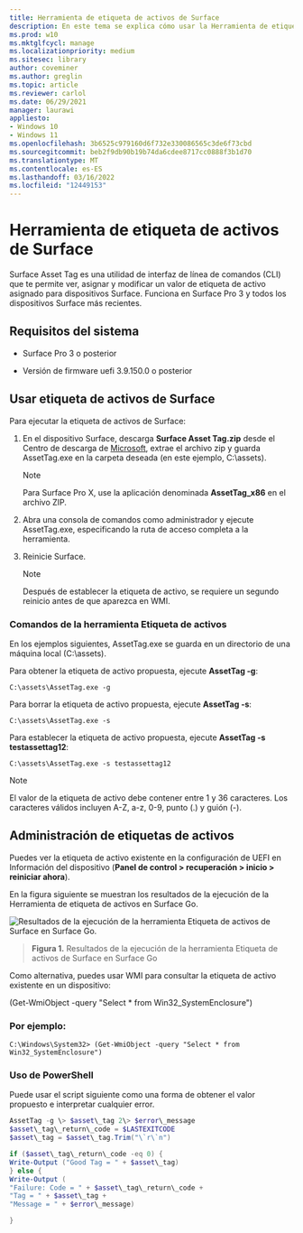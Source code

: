 ```yaml
---
title: Herramienta de etiqueta de activos de Surface
description: En este tema se explica cómo usar la Herramienta de etiqueta de activos de Surface.
ms.prod: w10
ms.mktglfcycl: manage
ms.localizationpriority: medium
ms.sitesec: library
author: coveminer
ms.author: greglin
ms.topic: article
ms.reviewer: carlol
ms.date: 06/29/2021
manager: laurawi
appliesto:
- Windows 10
- Windows 11
ms.openlocfilehash: 3b6525c979160d6f732e330086565c3de6f73cbd
ms.sourcegitcommit: beb2f9db90b19b74da6cdee8717cc0888f3b1d70
ms.translationtype: MT
ms.contentlocale: es-ES
ms.lasthandoff: 03/16/2022
ms.locfileid: "12449153"
---
```

# <a name="surface-asset-tag-tool"></a>Herramienta de etiqueta de activos de Surface

Surface Asset Tag es una utilidad de interfaz de línea de comandos (CLI) que te permite ver, asignar y modificar un valor de etiqueta de activo asignado para dispositivos Surface. Funciona en Surface Pro 3 y todos los dispositivos Surface más recientes.

## <a name="system-requirements"></a>Requisitos del sistema

- Surface Pro 3 o posterior

- Versión de firmware uefi 3.9.150.0 o posterior

## <a name="using-surface-asset-tag"></a>Usar etiqueta de activos de Surface

Para ejecutar la etiqueta de activos de Surface:

1. En el dispositivo Surface, descarga **Surface Asset Tag.zip** desde el Centro de descarga de [Microsoft](https://www.microsoft.com/download/details.aspx?id=46703), extrae el archivo zip y guarda AssetTag.exe en la carpeta deseada (en este ejemplo, C:\\assets).

    > [!NOTE]
    > Para Surface Pro X, use la aplicación denominada **AssetTag_x86** en el archivo ZIP.

2. Abra una consola de comandos como administrador y ejecute AssetTag.exe, especificando la ruta de acceso completa a la herramienta.

3. Reinicie Surface.

    > [!NOTE]
    > Después de establecer la etiqueta de activo, se requiere un segundo reinicio antes de que aparezca en WMI.

### <a name="asset-tag-tool-commands"></a>Comandos de la herramienta Etiqueta de activos

En los ejemplos siguientes, AssetTag.exe se guarda en un directorio de una máquina local (C:\assets).

Para obtener la etiqueta de activo propuesta, ejecute **AssetTag -g**:

```console
C:\assets\AssetTag.exe -g
```

Para borrar la etiqueta de activo propuesta, ejecute **AssetTag -s**:

```console
C:\assets\AssetTag.exe -s
```

Para establecer la etiqueta de activo propuesta, ejecute **AssetTag -s testassettag12**:

```
C:\assets\AssetTag.exe -s testassettag12
```

>[!NOTE]
>El valor de la etiqueta de activo debe contener entre 1 y 36 caracteres. Los caracteres válidos incluyen A-Z, a-z, 0-9, punto (.) y guión (-).

## <a name="managing-asset-tags"></a>Administración de etiquetas de activos

Puedes ver la etiqueta de activo existente en la configuración de UEFI en Información del dispositivo (**Panel de control > recuperación > inicio > reiniciar ahora**).

En la figura siguiente se muestran los resultados de la ejecución de la Herramienta de etiqueta de activos en Surface Go.

![Resultados de la ejecución de la herramienta Etiqueta de activos de Surface en Surface Go.](images/assettag-fig1.png)

> **Figura 1.** Resultados de la ejecución de la herramienta Etiqueta de activos de Surface en Surface Go

Como alternativa, puedes usar WMI para consultar la etiqueta de activo existente en un dispositivo:

(Get-WmiObject -query "Select * from Win32_SystemEnclosure")

### <a name="example"></a>Por ejemplo:

```console
C:\Windows\System32> (Get-WmiObject -query "Select * from Win32_SystemEnclosure")
```
  
### <a name="using-powershell"></a>Uso de PowerShell

Puede usar el script siguiente como una forma de obtener el valor propuesto e interpretar cualquier error.

```powershell
AssetTag -g \> $asset\_tag 2\> $error\_message  
$asset\_tag\_return\_code = $LASTEXITCODE  
$asset\_tag = $asset\_tag.Trim("\`r\`n")

if ($asset\_tag\_return\_code -eq 0) {  
Write-Output ("Good Tag = " + $asset\_tag)  
} else {  
Write-Output (  
"Failure: Code = " + $asset\_tag\_return\_code +  
"Tag = " + $asset\_tag +  
"Message = " + $error\_message)

}
```
